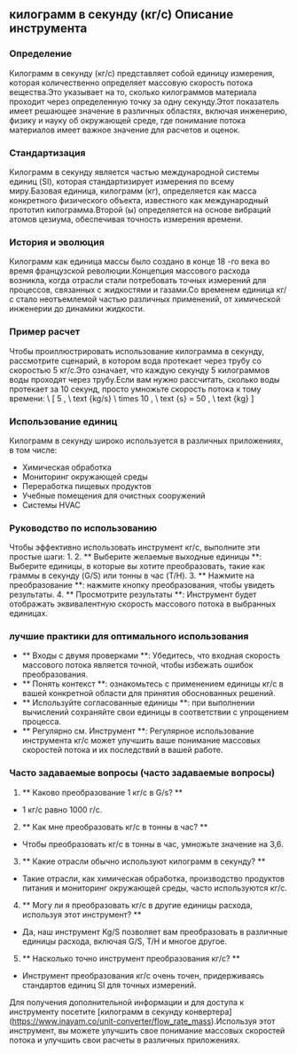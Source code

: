 ## килограмм в секунду (кг/с) Описание инструмента

### Определение
Килограмм в секунду (кг/с) представляет собой единицу измерения, которая количественно определяет массовую скорость потока вещества.Это указывает на то, сколько килограммов материала проходит через определенную точку за одну секунду.Этот показатель имеет решающее значение в различных областях, включая инженерию, физику и науку об окружающей среде, где понимание потока материалов имеет важное значение для расчетов и оценок.

### Стандартизация
Килограмм в секунду является частью международной системы единиц (SI), которая стандартизирует измерения по всему миру.Базовая единица, килограмм (кг), определяется как масса конкретного физического объекта, известного как международный прототип килограмма.Второй (ы) определяется на основе вибраций атомов цезиума, обеспечивая точность измерения времени.

### История и эволюция
Килограмм как единица массы было создано в конце 18 -го века во время французской революции.Концепция массового расхода возникла, когда отрасли стали потребовать точных измерений для процессов, связанных с жидкостями и газами.Со временем единица кг/с стало неотъемлемой частью различных применений, от химической инженерии до динамики жидкости.

### Пример расчет
Чтобы проиллюстрировать использование килограмма в секунду, рассмотрите сценарий, в котором вода протекает через трубу со скоростью 5 кг/с.Это означает, что каждую секунду 5 килограммов воды проходят через трубу.Если вам нужно рассчитать, сколько воды протекает за 10 секунд, просто умножьте скорость потока к тому времени:
\ [
5 \, \ text {kg/s} \ times 10 \, \ text {s} = 50 \, \ text {kg}
\]

### Использование единиц
Килограмм в секунду широко используется в различных приложениях, в том числе:
- Химическая обработка
- Мониторинг окружающей среды
- Переработка пищевых продуктов
- Учебные помещения для очистных сооружений
- Системы HVAC

### Руководство по использованию
Чтобы эффективно использовать инструмент кг/с, выполните эти простые шаги:
1.
2. ** Выберите желаемые выходные единицы **: Выберите единицы, в которые вы хотите преобразовать, такие как граммы в секунду (G/S) или тонны в час (T/H).
3. ** Нажмите на преобразование **: нажмите кнопку преобразования, чтобы увидеть результаты.
4. ** Просмотрите результаты **: Инструмент будет отображать эквивалентную скорость массового потока в выбранных единицах.

### лучшие практики для оптимального использования
- ** Входы с двумя проверками **: Убедитесь, что входная скорость массового потока является точной, чтобы избежать ошибок преобразования.
- ** Понять контекст **: ознакомьтесь с применением единицы кг/с в вашей конкретной области для принятия обоснованных решений.
- ** Используйте согласованные единицы **: при выполнении вычислений сохраняйте свои единицы в соответствии с упрощением процесса.
- ** Регулярно см. Инструмент **: Регулярное использование инструмента кг/с может улучшить ваше понимание массовых скоростей потока и их последствий в вашей работе.

### Часто задаваемые вопросы (часто задаваемые вопросы)

1. ** Каково преобразование 1 кг/с в G/s? **
- 1 кг/с равно 1000 г/с.

2. ** Как мне преобразовать кг/с в тонны в час? **
- Чтобы преобразовать кг/с в тонны в час, умножьте значение на 3,6.

3. ** Какие отрасли обычно используют килограмм в секунду? **
- Такие отрасли, как химическая обработка, производство продуктов питания и мониторинг окружающей среды, часто используются кг/с.

4. ** Могу ли я преобразовать кг/с в другие единицы расхода, используя этот инструмент? **
- Да, наш инструмент Kg/S позволяет вам преобразовать в различные единицы расхода, включая G/S, T/H и многое другое.

5. ** Насколько точно инструмент преобразования кг/с? **
- Инструмент преобразования кг/с очень точен, придерживаясь стандартов единиц SI для точных измерений.

Для получения дополнительной информации и для доступа к инструменту посетите [килограмм в секунду конвертера] (https://www.inayam.co/unit-converter/flow_rate_mass).Используя этот инструмент, вы можете улучшить свое понимание массовых скоростей потока и улучшить свои расчеты в различных приложениях.